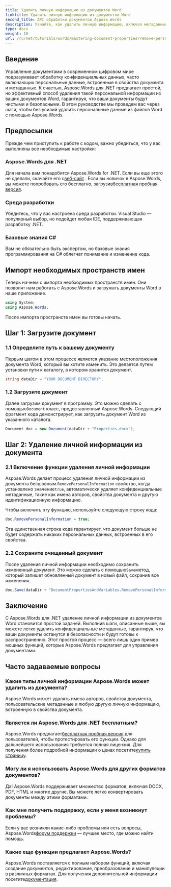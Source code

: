 ```yaml
---
title: Удалить личную информацию из документов Word
linktitle: Удалить личную информацию из документов Word
second_title: API обработки документов Aspose.Words
description: Узнайте, как удалить личную информацию, включая метаданные и сведения об авторе, из документов Word с помощью Aspose.Words для .NET.
type: docs
weight: 10
url: /ru/net/tutorials/words/mastering-document-properties/remove-personal-information-word-document/
---
```

## Введение

Управление документами в современном цифровом мире подразумевает обработку конфиденциальных данных, часто включающих персональные данные, встроенные в свойства документа и метаданные. К счастью, Aspose.Words для .NET предлагает простой, но эффективный способ удаления такой персональной информации из ваших документов Word, гарантируя, что ваши документы будут чистыми и безопасными. В этом руководстве мы проведем вас через шаги, чтобы без усилий удалить персональные данные из файлов Word с помощью Aspose.Words.

## Предпосылки

Прежде чем приступить к работе с кодом, важно убедиться, что у вас выполнены все необходимые настройки:

### Aspose.Words для .NET

Для начала вам понадобится Aspose.Words for .NET. Если вы еще этого не сделали, скачайте его с[веб-сайт](https://releases.aspose.com/words/net/) . Если вы новичок в Aspose.Words, вы можете попробовать его бесплатно, загрузив[бесплатная пробная версия](https://releases.aspose.com/).

### Среда разработки

Убедитесь, что у вас настроена среда разработки. Visual Studio — популярный выбор, но подойдет любая IDE, поддерживающая разработку .NET.

### Базовые знания C#

Вам не обязательно быть экспертом, но базовые знания программирования на C# облегчат понимание и изменение кода.

## Импорт необходимых пространств имен

Теперь начнем с импорта необходимых пространств имен. Они позволят нам работать с Aspose.Words и загружать документы Word в наше приложение.

```csharp
using System;
using Aspose.Words;
```

После импорта пространств имен вы готовы начать.

## Шаг 1: Загрузите документ

### 1.1 Определите путь к вашему документу

Первым шагом в этом процессе является указание местоположения документа Word, который вы хотите изменить. Это делается путем установки пути к каталогу, в котором хранится документ.

```csharp
string dataDir = "YOUR DOCUMENT DIRECTORY";
```

### 1.2 Загрузите документ

Далее загрузим документ в программу. Это можно сделать с помощью`Document` класс, предоставленный Aspose.Words. Следующий фрагмент кода демонстрирует, как загрузить документ Word из указанного каталога.

```csharp
Document doc = new Document(dataDir + "Properties.docx");
```

## Шаг 2: Удаление личной информации из документа

### 2.1 Включение функции удаления личной информации

 Aspose.Words делает процесс удаления личной информации из документа бесшовным.`RemovePersonalInformation` свойство, когда установлено значение`true`, автоматически удаляет конфиденциальные метаданные, такие как имена авторов, свойства документа и другую идентификационную информацию.

Чтобы включить эту функцию, используйте следующую строку кода:

```csharp
doc.RemovePersonalInformation = true;
```

Эта единственная строка кода гарантирует, что документ больше не будет содержать никаких персональных данных, встроенных в его свойства.

### 2.2 Сохраните очищенный документ

 После удаления личной информации необходимо сохранить измененный документ. Это можно сделать с помощью`Save`метод, который запишет обновленный документ в новый файл, сохранив все изменения.

```csharp
doc.Save(dataDir + "DocumentPropertiesAndVariables.RemovePersonalInformation.docx");
```

## Заключение

С Aspose.Words для .NET удаление личной информации из документов Word становится простой задачей. Выполнив шаги, описанные выше, вы можете легко удалить конфиденциальные метаданные, гарантируя, что ваши документы останутся в безопасности и будут готовы к распространению. Этот простой процесс — всего лишь один пример мощных функций, которые Aspose.Words предлагает для управления документами.

## Часто задаваемые вопросы

### Какие типы личной информации Aspose.Words может удалить из документа?

Aspose.Words может удалять имена авторов, свойства документа, пользовательские метаданные и любую другую личную информацию, встроенную в свойства документа.

### Является ли Aspose.Words для .NET бесплатным?

 Aspose.Words предлагает[бесплатная пробная версия](https://releases.aspose.com/) для пользователей, чтобы протестировать его функции. Однако для дальнейшего использования требуется полная лицензия. Для получения более подробной информации о ценах посетите[купить страницу](https://purchase.aspose.com/buy).

### Могу ли я использовать Aspose.Words для других форматов документов?

Да! Aspose.Words поддерживает множество форматов, включая DOCX, PDF, HTML и многие другие. Вы можете легко конвертировать документы между этими форматами.

### Как мне получить поддержку, если у меня возникнут проблемы?

 Если у вас возникли какие-либо проблемы или есть вопросы, Aspose.Words[форум поддержки](https://forum.aspose.com/c/words/8) — лучшее место, где можно найти помощь.

### Какие еще функции предлагает Aspose.Words?

 Aspose.Words поставляется с полным набором функций, включая создание документов, редактирование, преобразование и манипуляции в различных форматах. Для получения дополнительной информации посетите[документация](https://reference.aspose.com/words/net/).